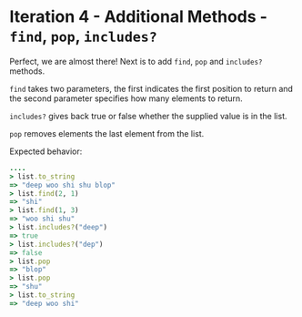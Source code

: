 # Iteration 4 - Additional Methods - `find`, `pop`, `includes?`

Perfect, we are almost there! Next is to add `find`, `pop` and `includes?` methods.

`find` takes two parameters, the first indicates the first position to return and the second parameter specifies how many elements to return.

`includes?` gives back true or false whether the supplied value is in the list.

`pop` removes elements the last element from the list.

Expected behavior:

```ruby
....
> list.to_string
=> "deep woo shi shu blop"
> list.find(2, 1)
=> "shi"
> list.find(1, 3)
=> "woo shi shu"
> list.includes?("deep")
=> true
> list.includes?("dep")
=> false
> list.pop
=> "blop"
> list.pop
=> "shu"
> list.to_string
=> "deep woo shi"
```
